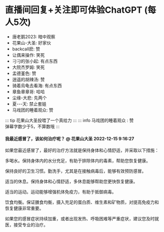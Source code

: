 # 直播间回复+关注即可体验ChatGPT (每人5次)
<ul class="gpt-fix-window"><li>唐老鹅2023: <span style="color:var(--vp-c-brand);"> 暗中观察</span></li><li>花果山-大圣: <span style="color:var(--vp-c-brand);"> 好家伙</span></li><li>backcall麽: <span style="color:var(--vp-c-brand);"> 赞</span></li><li>让偶来操作: <span style="color:var(--vp-c-brand);"> 笑死</span></li><li>刁刁的张小起: <span style="color:var(--vp-c-brand);"> 有点东西</span></li><li>大院杰罗姆: <span style="color:var(--vp-c-brand);"> 笑死</span></li><li>孟德堇色: <span style="color:var(--vp-c-brand);"> 赞</span></li><li>逍遥的胡辣汤: <span style="color:var(--vp-c-brand);"> 赞</span></li><li>骑着烏龟去看海: <span style="color:var(--vp-c-brand);"> 有点东西</span></li><li>章鱼章章哥: <span style="color:var(--vp-c-brand);"> 哈哈</span></li><li>尘缘-大悲: <span style="color:var(--vp-c-brand);"> 先两个</span></li><li>夏---天: <span style="color:var(--vp-c-brand);"> 禁止套娃</span></li><li>马戏团的睡着观众: <span style="color:var(--vp-c-brand);"> 赞</span></li></ul>

::: tip 花果山大圣投喂了一个真给力
:::
::: info 马戏团的睡着观众   :<span style="color:var(--vp-c-brand);"> 赞 </span>     
 弹幕字数少于5，不算数哦
:::
#### 我最近感冒了，该如何治疗呢？ @ 花果山大圣  2022-12-15 9:16:27
如果您最近感冒了，最好的治疗方法就是保持身体和心情舒适，并采取以下措施：

多喝水。保持身体内的水分充足，有助于排除体内的毒素，帮助您恢复健康。

保持良好的卫生习惯。勤洗手，尤其是在接触病毒后，能够有效预防感冒。

适当的休息。保持身体和心情舒适，多休息能够帮助您更快恢复健康。

适当的运动。运动能够增强机体免疫力，有助于抵御病毒。

饮食均衡。保证膳食均衡，摄入充足的蛋白质、维生素和矿物质，对提高免疫力和恢复健康非常重要。

 如果您的感冒症状持续加重，或者出现发热、呼吸困难等严重症状，建议您及时就医，接受专业的治疗。